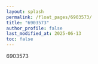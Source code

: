 ```yaml
---
layout: splash
permalink: /float_pages/6903573/
title: "6903573"
author_profile: false
last_modified_at: 2025-06-13
toc: false
---
```

 
6903573
